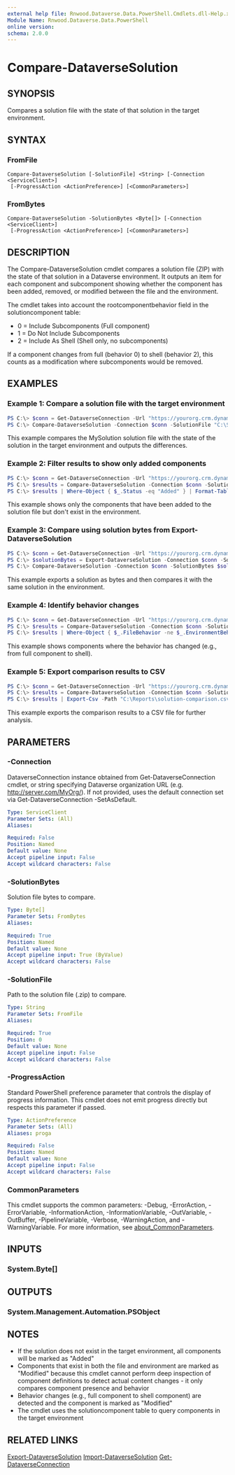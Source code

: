 ```yaml
---
external help file: Rnwood.Dataverse.Data.PowerShell.Cmdlets.dll-Help.xml
Module Name: Rnwood.Dataverse.Data.PowerShell
online version:
schema: 2.0.0
---
```


# Compare-DataverseSolution

## SYNOPSIS
Compares a solution file with the state of that solution in the target environment.

## SYNTAX

### FromFile
```
Compare-DataverseSolution [-SolutionFile] <String> [-Connection <ServiceClient>]
 [-ProgressAction <ActionPreference>] [<CommonParameters>]
```

### FromBytes
```
Compare-DataverseSolution -SolutionBytes <Byte[]> [-Connection <ServiceClient>]
 [-ProgressAction <ActionPreference>] [<CommonParameters>]
```

## DESCRIPTION
The Compare-DataverseSolution cmdlet compares a solution file (ZIP) with the state of that solution in a Dataverse environment. It outputs an item for each component and subcomponent showing whether the component has been added, removed, or modified between the file and the environment.

The cmdlet takes into account the rootcomponentbehavior field in the solutioncomponent table:
- 0 = Include Subcomponents (Full component)
- 1 = Do Not Include Subcomponents
- 2 = Include As Shell (Shell only, no subcomponents)

If a component changes from full (behavior 0) to shell (behavior 2), this counts as a modification where subcomponents would be removed.

## EXAMPLES

### Example 1: Compare a solution file with the target environment
```powershell
PS C:\> $conn = Get-DataverseConnection -Url "https://yourorg.crm.dynamics.com" -Interactive
PS C:\> Compare-DataverseSolution -Connection $conn -SolutionFile "C:\Solutions\MySolution_1_0_0_0.zip"
```

This example compares the MySolution solution file with the state of the solution in the target environment and outputs the differences.

### Example 2: Filter results to show only added components
```powershell
PS C:\> $conn = Get-DataverseConnection -Url "https://yourorg.crm.dynamics.com" -Interactive
PS C:\> $results = Compare-DataverseSolution -Connection $conn -SolutionFile "C:\Solutions\MySolution.zip"
PS C:\> $results | Where-Object { $_.Status -eq "Added" } | Format-Table
```

This example shows only the components that have been added to the solution file but don't exist in the environment.

### Example 3: Compare using solution bytes from Export-DataverseSolution
```powershell
PS C:\> $conn = Get-DataverseConnection -Url "https://yourorg.crm.dynamics.com" -Interactive
PS C:\> $solutionBytes = Export-DataverseSolution -Connection $conn -SolutionName "MySolution" -PassThru
PS C:\> Compare-DataverseSolution -Connection $conn -SolutionBytes $solutionBytes
```

This example exports a solution as bytes and then compares it with the same solution in the environment.

### Example 4: Identify behavior changes
```powershell
PS C:\> $conn = Get-DataverseConnection -Url "https://yourorg.crm.dynamics.com" -Interactive
PS C:\> $results = Compare-DataverseSolution -Connection $conn -SolutionFile "C:\Solutions\MySolution.zip"
PS C:\> $results | Where-Object { $_.FileBehavior -ne $_.EnvironmentBehavior } | Format-Table
```

This example shows components where the behavior has changed (e.g., from full component to shell).

### Example 5: Export comparison results to CSV
```powershell
PS C:\> $conn = Get-DataverseConnection -Url "https://yourorg.crm.dynamics.com" -Interactive
PS C:\> $results = Compare-DataverseSolution -Connection $conn -SolutionFile "C:\Solutions\MySolution.zip"
PS C:\> $results | Export-Csv -Path "C:\Reports\solution-comparison.csv" -NoTypeInformation
```

This example exports the comparison results to a CSV file for further analysis.

## PARAMETERS

### -Connection
DataverseConnection instance obtained from Get-DataverseConnection cmdlet, or string specifying Dataverse organization URL (e.g.
http://server.com/MyOrg/).
If not provided, uses the default connection set via Get-DataverseConnection -SetAsDefault.

```yaml
Type: ServiceClient
Parameter Sets: (All)
Aliases:

Required: False
Position: Named
Default value: None
Accept pipeline input: False
Accept wildcard characters: False
```

### -SolutionBytes
Solution file bytes to compare.

```yaml
Type: Byte[]
Parameter Sets: FromBytes
Aliases:

Required: True
Position: Named
Default value: None
Accept pipeline input: True (ByValue)
Accept wildcard characters: False
```

### -SolutionFile
Path to the solution file (.zip) to compare.

```yaml
Type: String
Parameter Sets: FromFile
Aliases:

Required: True
Position: 0
Default value: None
Accept pipeline input: False
Accept wildcard characters: False
```

### -ProgressAction
Standard PowerShell preference parameter that controls the display of progress information. This cmdlet does not emit progress directly but respects this parameter if passed.

```yaml
Type: ActionPreference
Parameter Sets: (All)
Aliases: proga

Required: False
Position: Named
Default value: None
Accept pipeline input: False
Accept wildcard characters: False
```

### CommonParameters
This cmdlet supports the common parameters: -Debug, -ErrorAction, -ErrorVariable, -InformationAction, -InformationVariable, -OutVariable, -OutBuffer, -PipelineVariable, -Verbose, -WarningAction, and -WarningVariable. For more information, see [about_CommonParameters](http://go.microsoft.com/fwlink/?LinkID=113216).

## INPUTS

### System.Byte[]
## OUTPUTS

### System.Management.Automation.PSObject
## NOTES
- If the solution does not exist in the target environment, all components will be marked as "Added"
- Components that exist in both the file and environment are marked as "Modified" because this cmdlet cannot perform deep inspection of component definitions to detect actual content changes - it only compares component presence and behavior
- Behavior changes (e.g., full component to shell component) are detected and the component is marked as "Modified"
- The cmdlet uses the solutioncomponent table to query components in the target environment

## RELATED LINKS

[Export-DataverseSolution](Export-DataverseSolution.md)
[Import-DataverseSolution](Import-DataverseSolution.md)
[Get-DataverseConnection](Get-DataverseConnection.md)
